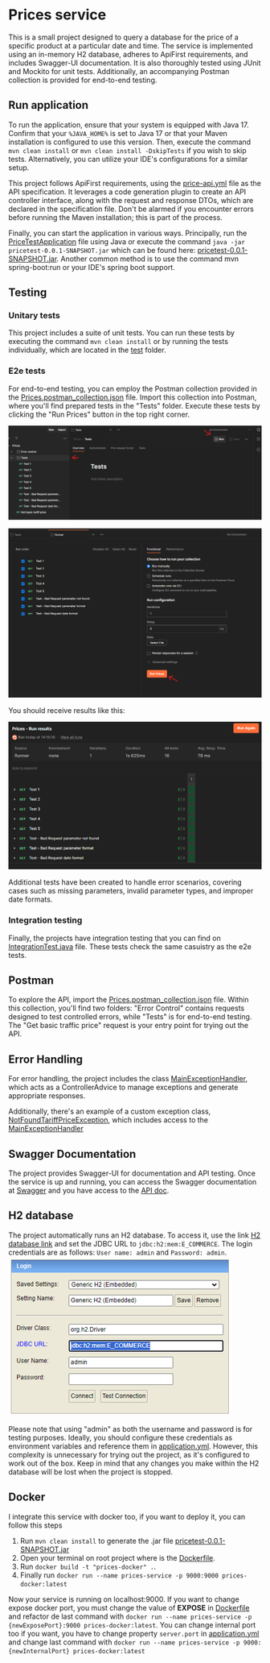 # Prices service

This is a small project designed to query a database for the price of a specific product at a particular date and time. The service is implemented using an in-memory H2 database, adheres to ApiFirst requirements, and includes Swagger-UI documentation. It is also thoroughly tested using JUnit and Mockito for unit tests. Additionally, an accompanying Postman collection is provided for end-to-end testing.

## Run application

To run the application, ensure that your system is equipped with Java 17. Confirm that your `%JAVA_HOME%` is set to Java 17 or that your Maven installation is configured to use this version. Then, execute the command `mvn clean install` or `mvn clean install -DskipTests` if you wish to skip tests. Alternatively, you can utilize your IDE's configurations for a similar setup.

This project follows ApiFirst requirements, using the [price-api.yml](src%2Fmain%2Fresources%2Fprice-api.yml) file as the API specification. It leverages a code generation plugin to create an API controller interface, along with the request and response DTOs, which are declared in the specification file. Don't be alarmed if you encounter errors before running the Maven installation; this is part of the process.

Finally, you can start the application in various ways. Principally, run the [PriceTestApplication](src%2Fmain%2Fjava%2Fcom%2Fgft%2Fpricetest%2FPriceTestApplication) file using Java or execute the command `java -jar pricetest-0.0.1-SNAPSHOT.jar` which can be found here: [pricetest-0.0.1-SNAPSHOT.jar](target%2Fpricetest-0.0.1-SNAPSHOT.jar). Another common method is to use the command mvn spring-boot:run or your IDE's spring boot support.

## Testing

### Unitary tests

This project includes a suite of unit tests. You can run these tests by executing the command `mvn clean install` or by running the tests individually, which are located in the [test](src%2Ftest) folder.

### E2e tests

For end-to-end testing, you can employ the Postman collection provided in the  [Prices.postman_collection.json](..%2FDOCS%2Fimg%2FPrices.postman_collection.json) file. Import this collection into Postman, where you'll find prepared tests in the "Tests" folder. Execute these tests by clicking the "Run Prices" button in the top right corner.

![Postman_tests.png](DOCS%2Fimg%2FPostman_tests.png)

![Postman_runTests.png](DOCS%2Fimg%2FPostman_runTests.png)

You should receive results like this:

![Postman_testsResults.png](DOCS%2Fimg%2FPostman_testsResults.png)

Additional tests have been created to handle error scenarios, covering cases such as missing parameters, invalid parameter types, and improper date formats.

### Integration testing

Finally, the projects have integration testing that you can find on [IntegrationTest.java](src%2Ftest%2Fjava%2Fcom%2Fgft%2Fpricetest%2Finfrastructure%2Fcontroller%2FIntegrationTest.java) file. These tests check the same casuistry as the e2e tests.

## Postman

To explore the API, import the [Prices.postman_collection.json](..%2FDOCS%2FPrices.postman_collection.json) file. Within this collection, you'll find two folders: "Error Control" contains requests designed to test controlled errors, while "Tests" is for end-to-end testing. The "Get basic traffic price" request is your entry point for trying out the API.

## Error Handling

For error handling, the project includes the class [MainExceptionHandler](src%2Fmain%2Fjava%2Fcom%2Fgft%2Fpricetest%2Fexceptions%2Fhandler%2FMainExceptionHandler), which acts as a ControllerAdvice to manage exceptions and generate appropriate responses.

Additionally, there's an example of a custom exception class, [NotFoundTariffPriceException](src%2Fmain%2Fjava%2Fcom%2Fgft%2Fpricetest%2Fexceptions%2Fexception%2FNotFoundTariffPriceException), which includes access to the [MainExceptionHandler](src%2Fmain%2Fjava%2Fcom%2Fgft%2Fpricetest%2Fexceptions%2Fhandler%2FMainExceptionHandler)

## Swagger Documentation

The project provides Swagger-UI for documentation and API testing. Once the service is up and running, you can access the Swagger documentation at [Swagger](http://localhost:9000/swagger-ui/index.html) and you have access to the [API doc](http://localhost:9000/v3/api-docs).

## H2 database

The project automatically runs an H2 database. To access it, use the link [H2 database link](http://localhost:9000/h2-console) and set the JDBC URL to `jdbc:h2:mem:E_COMMERCE`. The login credentials are as follows: `User name: admin` and `Password: admin`.
![h2_login.png](DOCS%2Fimg%2Fh2_login.png)

Please note that using "admin" as both the username and password is for testing purposes. Ideally, you should configure these credentials as environment variables and reference them in [application.yml](src%2Fmain%2Fresources%2Fapplication.yml). However, this complexity is unnecessary for trying out the project, as it's configured to work out of the box. Keep in mind that any changes you make within the H2 database will be lost when the project is stopped.

## Docker

I integrate this service with docker too, if you want to deploy it, you can follow this steps
1. Run `mvn clean install` to generate the .jar file [pricetest-0.0.1-SNAPSHOT.jar](target%2Fpricetest-0.0.1-SNAPSHOT.jar)
2. Open your terminal on root project where is the [Dockerfile](Dockerfile).
3. Run `docker build -t "prices-docker" .`.
4. Finally run `docker run --name prices-service -p 9000:9000 prices-docker:latest`

Now your service is running on localhost:9000. If you want to change expose docker port, you must change the value of **EXPOSE** in [Dockerfile](Dockerfile) and refactor de last command with `docker run --name prices-service -p {newExposePort}:9000 prices-docker:latest`.
You can change internal port too if you want, you have to change property `server.port` in [application.yml](src%2Fmain%2Fresources%2Fapplication.yml) and change last command with `docker run --name prices-service -p 9000:{newInternalPort} prices-docker:latest`

